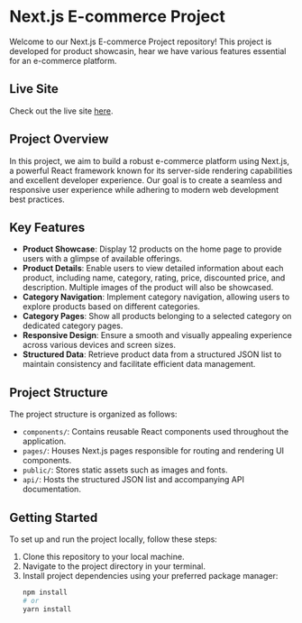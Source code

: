 # Next.js E-commerce Project

Welcome to our Next.js E-commerce Project repository! This project is developed for product showcasin, hear we have various features essential for an e-commerce platform.

## Live Site

Check out the live site [here](https://shop-center-red.vercel.app/).
## Project Overview

In this project, we aim to build a robust e-commerce platform using Next.js, a powerful React framework known for its server-side rendering capabilities and excellent developer experience. Our goal is to create a seamless and responsive user experience while adhering to modern web development best practices.

## Key Features

- **Product Showcase**: Display 12 products on the home page to provide users with a glimpse of available offerings.
- **Product Details**: Enable users to view detailed information about each product, including name, category, rating, price, discounted price, and description. Multiple images of the product will also be showcased.
- **Category Navigation**: Implement category navigation, allowing users to explore products based on different categories.
- **Category Pages**: Show all products belonging to a selected category on dedicated category pages.
- **Responsive Design**: Ensure a smooth and visually appealing experience across various devices and screen sizes.
- **Structured Data**: Retrieve product data from a structured JSON list to maintain consistency and facilitate efficient data management.


## Project Structure

The project structure is organized as follows:

- `components/`: Contains reusable React components used throughout the application.
- `pages/`: Houses Next.js pages responsible for routing and rendering UI components.
- `public/`: Stores static assets such as images and fonts.
- `api/`: Hosts the structured JSON list and accompanying API documentation.

## Getting Started

To set up and run the project locally, follow these steps:

1. Clone this repository to your local machine.
2. Navigate to the project directory in your terminal.
3. Install project dependencies using your preferred package manager:
   ```bash
   npm install
   # or
   yarn install
